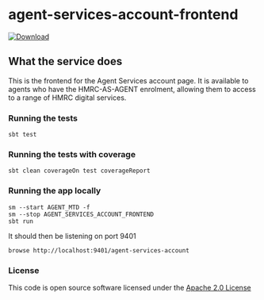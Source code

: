 # agent-services-account-frontend

[ ![Download](https://api.bintray.com/packages/hmrc/releases/agent-services-account-frontend/images/download.svg) ](https://bintray.com/hmrc/releases/agent-services-account-frontend/_latestVersion)
## What the service does

This is the frontend for the Agent Services account page. It is available to agents who have the HMRC-AS-AGENT enrolment, 
allowing them to access to a range of HMRC digital services.

### Running the tests

    sbt test

### Running the tests with coverage

    sbt clean coverageOn test coverageReport

### Running the app locally

    sm --start AGENT_MTD -f
    sm --stop AGENT_SERVICES_ACCOUNT_FRONTEND
    sbt run

It should then be listening on port 9401

    browse http://localhost:9401/agent-services-account

### License

This code is open source software licensed under the [Apache 2.0 License]("http://www.apache.org/licenses/LICENSE-2.0.html")
 
